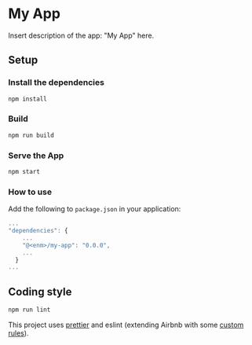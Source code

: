 # My App




Insert description of the app: "My App" here.

## Setup

### Install the dependencies

```bash
npm install
```

### Build

```bash
npm run build
```

### Serve the App

```bash
npm start
```

### How to use

Add the following to `package.json` in your application:

```javascript
...
"dependencies": {
    ...
    "@<enm>/my-app": "0.0.0",
    ...
  }
...
```

## Coding style

```bash
npm run lint
```

This project uses [prettier](https://github.com/prettier/prettier) and eslint
(extending Airbnb with some [custom rules](.eslintrc.js)).


